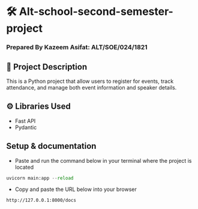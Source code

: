 # 🛠️ Alt-school-second-semester-project
### Prepared By Kazeem Asifat: ALT/SOE/024/1821

## 🧾 Project Description
This is a Python project that allow users to register for events, track attendance, and manage both event information and speaker details.

## ⚙️ Libraries Used
  - Fast API
  - Pydantic

## Setup & documentation
- Paste and run the command below in your terminal where the project is located
```python
uvicorn main:app --reload
```
- Copy and paste the URL below into your browser

```html
http://127.0.0.1:8000/docs
```

